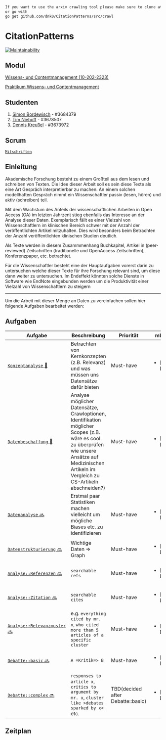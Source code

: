 ```diff
If you want to use the arxiv crawling tool please make sure to clone at $GOPATH/src/github.com/dnk0/
or go with
go get github.com/dnk0/CitationPatterns/src/crawl
```

# CitationPatterns

[![Maintainability](https://api.codeclimate.com/v1/badges/7ec4610ed40408d5c8ac/maintainability)](https://codeclimate.com/github/dnk0/CitationPatterns/maintainability)

## Modul

[Wissens- und Contentmanagement (10-202-2323)](http://asv.informatik.uni-leipzig.de/moduls/1)

[Praktikum Wissens- und Contentmanagement](http://asv.informatik.uni-leipzig.de/de/courses/236)

## Studenten

1. [Simon Bordewisch](https://github.com/sic42) - #3684379
2. [Tim Niehoff](https://github.com/regexpr) - #3678507
3. [Dennis Kreußel](https://github.com/dnk0) - #3673972

## Scrum
[`Mitschriften`](scrum/index.md)
## Einleitung

Akademische Forschung besteht zu einem Großteil aus dem lesen und schreiben von Texten.
Die Idee dieser Arbeit soll es sein diese Texte als eine Art Gespräch interpretierbar zu machen.
An einem solchen modellhaften Gespräch nimmt ein Wissenschaftler passiv (lesen, hören) und aktiv (schreiben) teil.

Mit dem Wachstum des Anteils der wissenschaftlichen Arbeiten in Open Access (OA) im letzten Jahrzent stieg
ebenfalls das Interesse an der Analyse dieser Daten.
Exemplarisch fällt es einer Vielzahl von Wissenschaftlern im klinischen Bereich schwer mit der Anzahl der
veröffentlichten Artikel mitzuhalten. Dies wird besonders beim Betrachten der Anzahl veröffentlichten klinischen
Studien deutlich.

Als Texte werden in diesem Zusammmenhang Buchkapitel, Artikel in (peer-reviewed) Zeitschriften (traditionelle und OpenAccess Zeitschriften), Konferenzpaper, etc. betrachtet.

Für die Wissenschaftler besteht eine der Hauptaufgaben vorerst darin zu untersuchen welche dieser Texte für ihre Forschung relevant sind, um diese dann weiter zu untersuchen.
Im Endeffekt könnten solche Dienste in Software wie EndNote eingebunden werden um die Produktivität einer Vielzahl von Wissenschaftlern zu steigern

---
Um die Arbeit mit dieser Menge an Daten zu vereinfachen sollen hier folgende Aufgaben bearbeitet werden:

## Aufgaben

| Aufgabe | Beschreibung | Priorität | mList|
| --- | --- | --- | --- |
| [`Konzeptanalyse` :link:](doc/Konzeptanalyse.md) | Betrachten von Kernkonzepten (z.B. Relevanz) und was müssen uns Datensätze dafür bieten | Must-have | <ul><li>[ ] Done</li></ul>|
| [`Datenbeschaffung` :link:](doc/Datasets.md) | Analyse möglicher Datensätze, Crawloptionen, Identifikation möglicher Scopes (z.B. wäre es cool zu überprüfen wie unsere Ansätze auf Medizinischen Artikeln im Vergleich zu CS-Artikeln abschneiden?) | Must-have |<ul><li>[X] Done</li></ul>|
| [`Datenanalyse` :soon:]() | Erstmal paar Statistiken machen vielleicht um mögliche Biases etc. zu identifizieren | Must-have |<ul><li>[ ] Done</li></ul>|
| [`Datenstrukturierung` :soon:]() | Wichtige Daten => Graph | Must-have |<ul><li>[ ] Done</li></ul>|
| [`Analyse::Referenzen` :soon:]() | `searchable refs` | Must-have |<ul><li>[ ] Done</li></ul>|
| [`Analyse::Zitation` :soon:]() | `searchable cites` | Must-have |<ul><li>[ ] Done</li></ul>|
| [`Analyse::Relevanzmuster` :soon:]() | e.g. `everything cited by mr. x`, `who cited more than 5 articles of a specific cluster` | Must-have |<ul><li>[ ] Done</li></ul>|
| [`Debatte::basic` :soon:]() | `A =Kritik=> B`  | Must-have |<ul><li>[ ] Done</li></ul>|
| [`Debatte::complex` :soon:]() | `responses to article x`, `critics to argument by mr. x`, `cluster like >debates sparked by x<` etc. | TBD(decided after Debatte::basic) |<ul><li>[ ] Done</li></ul>|

## Zeitplan
